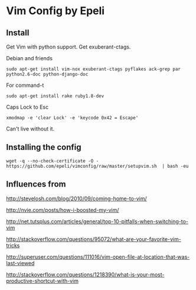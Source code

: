 # Vim Config by Epeli

## Install

Get Vim with python support.
Get exuberant-ctags.

Debian and friends

    sudo apt-get install vim-nox exuberant-ctags pyflakes ack-grep par python2.6-doc python-django-doc

For command-t

    sudo apt-get install rake ruby1.8-dev

Caps Lock to Esc

    xmodmap -e 'clear Lock' -e 'keycode 0x42 = Escape'

Can't live without it.

## Installing the config

    wget -q --no-check-certificate -O - https://github.com/epeli/vimconfig/raw/master/setupvim.sh  | bash -eu

## Influences from

http://stevelosh.com/blog/2010/09/coming-home-to-vim/

http://nvie.com/posts/how-i-boosted-my-vim/

http://net.tutsplus.com/articles/general/top-10-pitfalls-when-switching-to-vim

http://stackoverflow.com/questions/95072/what-are-your-favorite-vim-tricks

http://superuser.com/questions/111016/vim-open-file-at-location-that-was-last-viewed

http://stackoverflow.com/questions/1218390/what-is-your-most-productive-shortcut-with-vim
